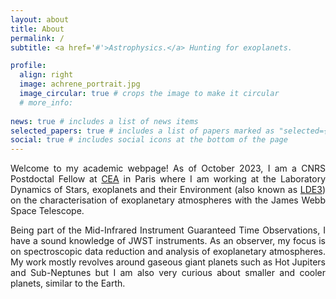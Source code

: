 ```yaml
---
layout: about
title: About
permalink: /
subtitle: <a href='#'>Astrophysics.</a> Hunting for exoplanets.

profile:
  align: right
  image: achrene_portrait.jpg
  image_circular: true # crops the image to make it circular
  # more_info: 
  
news: true # includes a list of news items
selected_papers: true # includes a list of papers marked as "selected={true}"
social: true # includes social icons at the bottom of the page
---
```

<style> body {text-align: justify} </style> <!-- Justify text. -->

Welcome to my academic webpage! As of October 2023, I am a CNRS Postdoctal Fellow at [CEA](https://www.cea.fr/english/Pages/Welcome.aspx) in Paris where I am working at the Laboratory Dynamics of Stars, exoplanets and their Environment (also known as [LDE3](https://irfu.cea.fr/Phocea/Vie_des_labos/Ast/ast_groupe.php?id_groupe=976)) on the characterisation of exoplanetary atmospheres with the James Webb Space Telescope. 

Being part of the Mid-Infrared Instrument Guaranteed Time Observations, I have a sound knowledge of JWST instruments. As an observer, my focus is on spectroscopic data reduction and analysis of exoplanetary atmospheres. My work mostly revolves around gaseous giant planets such as Hot Jupiters and Sub-Neptunes but I am also very curious about smaller and cooler planets, similar to the Earth.
